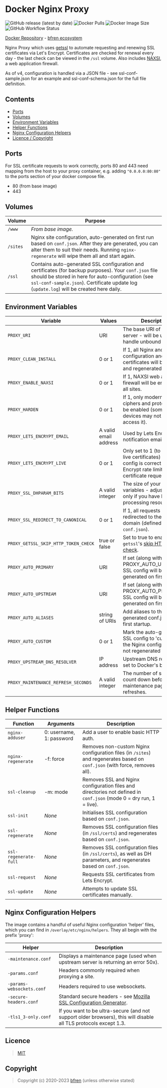 # Docker Nginx Proxy

![GitHub release (latest by date)](https://img.shields.io/github/v/release/bfren/docker-nginx-proxy) ![Docker Pulls](https://img.shields.io/endpoint?url=https%3A%2F%2Fbfren.dev%2Fdocker%2Fpulls%2Fnginx-proxy) ![Docker Image Size](https://img.shields.io/endpoint?url=https%3A%2F%2Fbfren.dev%2Fdocker%2Fsize%2Fnginx-proxy) ![GitHub Workflow Status](https://img.shields.io/github/actions/workflow/status/bfren/docker-nginx-proxy/dev.yml?branch=main)

[Docker Repository](https://hub.docker.com/r/bfren/nginx-proxy) - [bfren ecosystem](https://github.com/bfren/docker)

Nginx Proxy which uses [getssl](https://github.com/srvrco/getssl) to automate requesting and renewing SSL certificates via Let's Encrypt.  Certificates are checked for renewal every day - the last check can be viewed in the `/ssl` volume.  Also includes [NAXSI](https://github.com/nbs-system/naxsi), a web application firewall.

As of v4, configuration is handled via a JSON file - see ssl-conf-sample.json for an example and ssl-conf-schema.json for the full file definition.

## Contents

* [Ports](#ports)
* [Volumes](#volumes)
* [Environment Variables](#environment-variables)
* [Helper Functions](#helper-functions)
* [Nginx Configuration Helpers](#nginx-configuration-helpers)
* [Licence / Copyright](#licence)

## Ports

For SSL certificate requests to work correctly, ports 80 and 443 need mapping from the host to your proxy container, e.g. adding `"0.0.0.0:80:80"` to the ports section of your docker compose file.

* 80 (from base image)
* 443

## Volumes

| Volume   | Purpose                                                                                                                                                                                                                                                   |
| -------- | --------------------------------------------------------------------------------------------------------------------------------------------------------------------------------------------------------------------------------------------------------- |
| `/www`   | *From base image.*                                                                                                                                                                                                                                        |
| `/sites` | Nginx site configuration, auto-generated on first run based on `conf.json`.  After they are generated, you can alter them to suit their needs.  Running `nginx-regenerate` will wipe them all and start again.                                            |
| `/ssl`   | Contains auto-generated SSL configuration and certificates (for backup purposes).  Your `conf.json` file should be stored in here for auto-configuration (see `ssl-conf-sample.json`).  Certificate update log (`update.log`) will be created here daily. |

## Environment Variables

| Variable                              | Values                | Description                                                                                                                                   | Default               |
| ------------------------------------- | --------------------- | --------------------------------------------------------------------------------------------------------------------------------------------- | --------------------- |
| `PROXY_URI`                           | URI                   | The base URI of the proxy server - will be used to handle unbound requests.                                                                   | *None* - **required** |
| `PROXY_CLEAN_INSTALL`                 | 0 or 1                | If 1, all Nginx and SSL configuration and certificates will be deleted and regenerated.                                                       | 0                     |
| `PROXY_ENABLE_NAXSI`                  | 0 or 1                | If 1, NAXSI web application firewall will be enabled for all sites.                                                                           | 0                     |
| `PROXY_HARDEN`                        | 0 or 1                | If 1, only modern SSL ciphers and protocols will be enabled (some older devices may not be able to access it).                                | 0                     |
| `PROXY_LETS_ENCRYPT_EMAIL`            | A valid email address | Used by Lets Encrypt for notification emails.                                                                                                 | *None* - **required** |
| `PROXY_LETS_ENCRYPT_LIVE`             | 0 or 1                | Only set to 1 (to request live certificates) when your config is correct - Lets Encrypt rate limit certificate requests.                      | 0                     |
| `PROXY_SSL_DHPARAM_BITS`              | A valid integer       | The size of your DHPARAM variables - adjust down only if you have limited processing resources.                                               | 4096                  |
| `PROXY_SSL_REDIRECT_TO_CANONICAL`     | 0 or 1                | If 1, all requests will be redirected to the primary domain (defined in `conf.json`).                                                         | 0                     |
| `PROXY_GETSSL_SKIP_HTTP_TOKEN_CHECK`  | true or false         | Set to true to enable `getssl`'s [skip HTTP token check](https://github.com/srvrco/getssl/wiki/Config-variables#skip_http_token_checkfalse).  | false                 |
| `PROXY_AUTO_PRIMARY`                  | URI                   | If set (along with PROXY_AUTO_UPSTREAM) SSL config will be generated on first startup.                                                        | *None*                |
| `PROXY_AUTO_UPSTREAM`                 | URI                   | If set (along with PROXY_AUTO_PRIMARY) SSL config will be generated on first startup.                                                         | *None*                |
| `PROXY_AUTO_ALIASES`                  | string of URIs        | Add aliases to the auto-generated conf.json on first startup.                                                                                 | *None*                |
| `PROXY_AUTO_CUSTOM`                   | 0 or 1                | Mark the auto-generated SSL config to 'custom' so the Nginx configuration is not regenerated on startup.                                      | 0                     |
| `PROXY_UPSTREAM_DNS_RESOLVER`         | IP address            | Upstream DNS resolver - set to Docker's by default.                                                                                           | 127.0.0.11            |
| `PROXY_MAINTENANCE_REFRESH_SECONDS`   | A valid integer       | The number of seconds to count down before the maintenance page auto-refreshes.                                                               | 6                     |

## Helper Functions

| Function              | Arguments                 | Description                                                                                                                   |
| --------------------- | ------------------------- | ----------------------------------------------------------------------------------------------------------------------------- |
| `nginx-adduser`       | 0: username, 1: password  | Add a user to enable basic HTTP auth.                                                                                         |
| `nginx-regenerate`    | -f: force                 | Removes non-custom Nginx configuration files (in `/sites`) and regenerates based on `conf.json` (with force, removes all).    |
| `ssl-cleanup`         | -m: mode                  | Removes SSL and Nginx configuration files and directories not defined in `conf.json` (mode 0 = dry run, 1 = live).            |
| `ssl-init`            | *None*                    | Initialises SSL configuration based on `conf.json`.                                                                           |
| `ssl-regenerate`      | *None*                    | Removes SSL configuration files (in `/ssl/certs`) and regenerates based on `conf.json`.                                       |
| `ssl-regenerate-full` | *None*                    | Removes SSL configuration files (in `/ssl/certs`), as well as DH parameters, and regenerates based on `conf.json`.            |
| `ssl-request`         | *None*                    | Requests SSL certificates from Lets Encrypt.                                                                                  |
| `ssl-update`          | *None*                    | Attempts to update SSL certificates manually.                                                                                 |

## Nginx Configuration Helpers

The image contains a handful of useful Nginx configuration 'helper' files, which you can find in `/overlay/etc/nginx/helpers`.  They all begin with the prefix 'proxy':

| Helper                    | Description                                                                                                      |
| ------------------------- | ---------------------------------------------------------------------------------------------------------------- |
| `-maintenance.conf`       | Displays a maintenance page (used when upstream server is returning an error 50x).                               |
| `-params.conf`            | Headers commonly required when proxying a site.                                                                  |
| `-params-websockets.conf` | Headers required to use websockets.                                                                              |
| `-secure-headers.conf`    | Standard secure headers - see [Mozilla SSL Configuration Generator](https://ssl-config.mozilla.org/).            |
| `-tls1_3-only.conf`       | If you want to be ultra-secure (and not support older browsers), this will disable all TLS protocols except 1.3. |

## Licence

> [MIT](https://mit.bfren.dev/2020)

## Copyright

> Copyright (c) 2020-2023 [bfren](https://bfren.dev) (unless otherwise stated)
